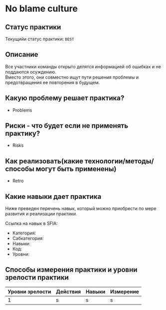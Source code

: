 # No blame culture

## Статус практики

Текущийи статус практики: `BEST`

## Описание

Все участники команды открыто делятся информацией об ошибках и не поддаются осуждению.  
Вместо этого, они совместно ищут пути решения проблемы и предотвращения ее повторения в будущем.

## Какую проблему решает практика?

- Problems

## Риски - что будет если не применять практику?

- Risks

## Как реализовать(какие технологии/методы/способы могут быть применены)

- Retro

## Какие навыки дает практика

Ниже преведен перечень навык, который можно приобрести по мере развития и реализации практики.

Ссылка на навык в SFIA:

- Категория:
- Сабкатегория:
- Навыки:
- Код:
- Уровни:

## Способы измерения практики и уровни зрелости практики

| Уровни зрелости | Действия | Навыки | Измерение |
|-----------------|----------|--------|-----------|
| 1               | s        | s      | s         |
